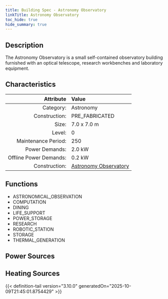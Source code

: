 ```yaml
---
title: Building Spec - Astronomy Observatory
linkTitle: Astronomy Observatory
toc_hide: true
hide_summary: true
---
```

<!-- This is generated by the MarsSim HelpGenertor, do not edit. -->

## Description
The Astronomy Observatory is a small self-contained observatory building&#10;furnished with an optical telescope, research workbenches and laboratory equipment.

## Characteristics

| Attribute      | Value |
|--------:|:------|
|Category:|Astronomy|
|Construction:|PRE_FABRICATED|
|Size:|7.0 x 7.0 m|
|Level:|0|
|Maintenance Period:|250|
|Power Demands:|2.0 kW|
|Offline Power Demands:|0.2 kW|
|Construction:|[Astronomy Observatory](/docs/definitions/construction/astronomy-observatory)|

## Functions
      
- ASTRONOMICAL_OBSERVATION
- COMPUTATION
- DINING
- LIFE_SUPPORT
- POWER_STORAGE
- RESEARCH
- ROBOTIC_STATION
- STORAGE
- THERMAL_GENERATION


## Power Sources
      

## Heating Sources



{{< definition-tail version="3.10.0" generatedOn="2025-10-09T21:45:01.8754429" >}}

